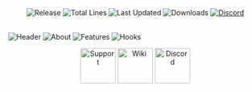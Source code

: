 <div align="center">
  <img src="https://img.shields.io/github/v/release/IlluzionzDev/CustomFishing?style=for-the-badge" alt="Release"/>
  <img src="https://img.shields.io/tokei/lines/github/IlluzionzDev/CustomFishing?style=for-the-badge" alt="Total Lines"/>
  <img src="https://img.shields.io/github/last-commit/IlluzionzDev/CustomFishing?label=Last%20Updated&style=for-the-badge" alt="Last Updated"/>
  <img src="https://img.shields.io/github/downloads/IlluzionzDev/CustomFishing/total?style=for-the-badge" alt="Downloads"/>
  <a href="https://discord.gg/DbJXzWq"><img src="https://img.shields.io/discord/465783810370568192?color=blue&label=Discord&logo=Discord&logoColor=white&style=for-the-badge" alt="Discord"/></a>
</div>
  
<br/>

![Header](../media/Header.png?raw=true)
![About](../media/About.png?raw=true)
![Features](../media/Features.png?raw=true)
![Hooks](../media/Hooks.png?raw=true)

<div align="center">
  <a href="https://discord.gg/DbJXzWq"><img src="../media/SupportButton.png?raw=true" alt="Support" height="70px"/></a>
  <a href="https://illuzionzstudios.notion.site/Custom-Fishing-234906da66864b35850b5b9794bc3e57"><img src="../media/WikiButton.png?raw=true" alt="Wiki" height="70px"/></a>
  <a href="https://discord.gg/DbJXzWq"><img src="../media/DiscordButton.png?raw=true" alt="Discord" height="70px"/></a>
</div>
